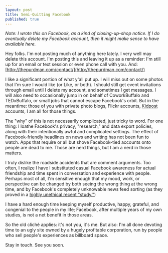 ```yaml
---
layout: post
title: Semi-Quitting Facebook
published: true
---
```


_Note: I wrote this on Facebook, as a kind of closing-up-shop notice. If I do eventually delete my Facebook account, then it might make sense to have available here._

Hey folks. I'm not posting much of anything here lately. I very well may delete this account. I'm posting this and leaving it up as a reminder: I'm still up for an email or text session or even phone call with you. And: [http://thepurdman.com/contact/](http://thepurdman.com/contact/)

I like a significant portion of what y'all put up. I will miss out on some photos that I'm sure I would like (or Like, or both). I should still get event invitations through email until I delete my account, and sometimes I get messages. I will also need to occasionally jump in on behalf of CoworkBuffalo and TEDxBuffalo, or small jobs that cannot escape Facebook's orbit. But in the meantime: those of you with private photo blogs, Flickr accounts, [Kidpost](http://kidpost.net) accounts, I am all for those things.

The "why" of this is not necessarily complicated, just tricky to word. For one thing: I loathe Facebook's privacy, "research," and data export policies, along with their intentionally awful and complicated settings. The effect of Facebook-friendly headlines on news and writing has not been fun to watch. Apps that require or all but shove Facebook-tied accounts onto people are dead to me. Those are nerd things, but I am a nerd in those matters.

I truly dislike the roadside accidents that are comment arguments. Too often, I realize I have I substituted casual Facebook awareness for actual friendship and time spent in conversation and experience with people. Perhaps most of all, I'm sensitive enough that my mood, work, or perspective can be changed by both seeing the wrong thing at the wrong time, and by Facebook's completely unknowable news feed sorting (as they proved in a [highly unethical recent "study."](http://www.theawl.com/2014/06/this-social-network-changed-how-news-works-but-then-it-made-some-news-of-its-own))

I have a hard enough time keeping myself productive, happy, grateful, and congenial to the people in my life; Facebook, after multiple years of my own studies, is not a net benefit in those areas.

So the old cliché applies: it's not you, it's me. But also: I'm all done devoting time to an ugly site owned by a hugely profitable corporation, run by people who sell people's experiences as billboard space.

Stay in touch. See you soon.
